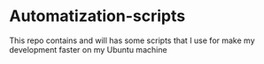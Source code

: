 # Automatization-scripts

This repo contains and will has some scripts that I use for make my development faster on my Ubuntu machine
